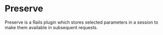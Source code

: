 # Preserve

Preserve is a Rails plugin which stores selected parameters in a session to make them available in subsequent requests.
